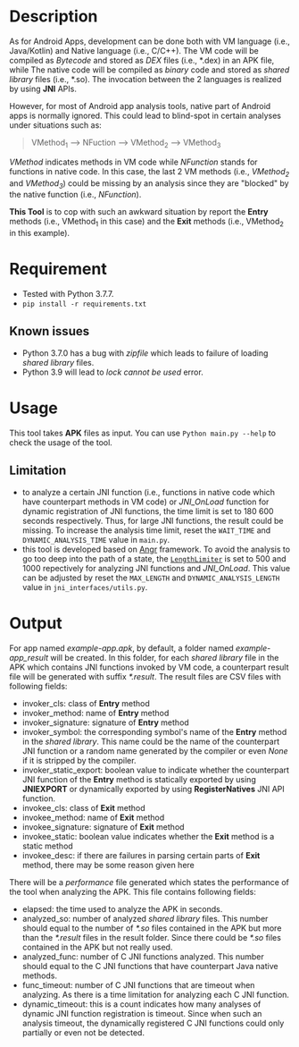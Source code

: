 # Description
As for Android Apps, development can be done both with VM language (i.e., Java/Kotlin) and Native language (i.e., C/C++). The VM code will be compiled as *Bytecode* and stored as *DEX* files (i.e., \*.dex) in an APK file, while The native code will be compiled as *binary* code and stored as *shared library* files (i.e., \*.so). The invocation between the 2 languages is realized by using **JNI** APIs.

However, for most of Android app analysis tools, native part of Android apps is normally ignored. This could lead to blind-spot in certain analyses under situations such as:

> VMethod<sub>1</sub> --> NFuction --> VMethod<sub>2</sub> --> VMethod<sub>3</sub>

*VMethod* indicates methods in VM code while *NFunction* stands for functions in native code. In this case, the last 2 VM methods (i.e., *VMethod<sub>2</sub>* and *VMethod<sub>3</sub>*) could be missing by an analysis since they are "blocked" by the native function (i.e., *NFunction*).

**This Tool** is to cop with such an awkward situation by report the **Entry** methods (i.e., VMethod<sub>1</sub> in this case) and the **Exit** methods (i.e., VMethod<sub>2</sub> in this example).

# Requirement
+ Tested with Python 3.7.7.
+ `pip install -r requirements.txt`

## Known issues
+ Python 3.7.0 has a bug with *zipfile* which leads to failure of loading *shared library* files.
+ Python 3.9 will lead to *lock cannot be used* error.

# Usage
This tool takes **APK** files as input. You can use `Python main.py --help` to check the usage of the tool.

## Limitation
+ to analyze a certain JNI function (i.e., functions in native code which have counterpart methods in VM code) or *JNI_OnLoad* function for dynamic registration of JNI functions, the time limit is set to 180 600 seconds respectively. Thus, for large JNI functions, the result could be missing. To increase the analysis time limit, reset the `WAIT_TIME` and `DYNAMIC_ANALYSIS_TIME` value in `main.py`.
+ this tool is developed based on [Angr](https://angr.io/) framework. To avoid the analysis to go too deep into the path of a state, the [`LengthLimiter`](https://docs.angr.io/core-concepts/pathgroups) is set to 500 and 1000 repectively for analyzing JNI functions and *JNI_OnLoad*. This value can be adjusted by reset the `MAX_LENGTH` and `DYNAMIC_ANALYSIS_LENGTH` value in `jni_interfaces/utils.py`.

# Output
For app named *example-app.apk*, by default, a folder named *example-app_result* will be created. In this folder, for each *shared library* file in the APK which contains JNI functions invoked by VM code, a counterpart result file will be generated with suffix *\*.result*. The result files are CSV files with following fields:
+ invoker_cls: class of **Entry** method
+ invoker_method: name of **Entry** method
+ invoker_signature: signature of **Entry** method
+ invoker_symbol: the corresponding symbol's name of the **Entry** method in the *shared library*. This name could be the name of the counterpart JNI function or a random name generated by the compiler or even *None* if it is stripped by the compiler.
+ invoker_static_export: boolean value to indicate whether the counterpart JNI function of the **Entry** method is statically exported by using **JNIEXPORT** or dynamically exported by using **RegisterNatives** JNI API function.
+ invokee_cls: class of **Exit** method
+ invokee_method: name of **Exit** method
+ invokee_signature: signature of **Exit** method
+ invokee_static: boolean value indicates whether the **Exit** method is a static method
+ invokee_desc: if there are failures in parsing certain parts of **Exit** method, there may be some reason given here

There will be a *performance* file generated which states the performance of the tool when analyzing the APK. This file contains following fields:
+ elapsed: the time used to analyze the APK in seconds.
+ analyzed_so: number of analyzed *shared library* files. This number should equal to the number of *\*.so* files contained in the APK but more than the *\*.result* files in the result folder. Since there could be *\*.so* files contained in the APK but not really used.
+ analyzed_func: number of C JNI functions analyzed. This number should equal to the C JNI functions that have counterpart Java native methods.
+ func_timeout: number of C JNI functions that are timeout when analyzing. As there is a time limitation for analyzing each C JNI function.
+ dynamic_timeout: this is a count indicates how many analyses of dynamic JNI function registration is timeout. Since when such an analysis timeout, the dynamically registered C JNI functions could only partially or even not be detected.
